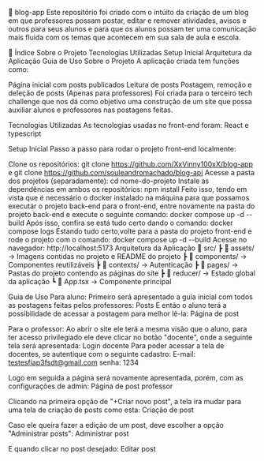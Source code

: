 📌 blog-app
Este repositório foi criado com o intúito da criação de um blog em que professores possam postar, editar e remover atividades, avisos e outros para seus alunos e para que os alunos possam ter uma comunicação mais fluida com os temas que acontecem em sua sala de aula e escola.

📌 Índice
Sobre o Projeto
Tecnologias Utilizadas
Setup Inicial
Arquitetura da Aplicação
Guia de Uso
Sobre o Projeto
A aplicação criada tem funções como:

Página inicial com posts publicados
Leitura de posts
Postagem, remoção e deleção de posts (Apenas para professores)
Foi criada para o terceiro tech challenge que nos dá como objetivo uma construção de um site que possa auxiliar alunos e professores nas postagens feitas.

Tecnologias Utilizadas
As tecnologias usadas no front-end foram: React e typescript

Setup Inicial
Passo a passo para rodar o projeto front-end localmente:

Clone os repositórios:
git clone https://github.com/XxVinny100xX/blog-app
e
git clone https://github.com/souleandromachado/blog-api
Acesse a pasta dos projetos (separadamente):
cd nome-do-projeto
Instale as dependências em ambos os repositórios:
npm install
Feito isso, tendo em vista que é necessário o docker instalado na máquina para que possamos executar o projeto back-end para o front-end, entre novamente na pasta do projeto back-end e execute o seguinte comando:
docker compose up -d --build
Após isso, confira se está tudo certo dando o comando:
docker compose logs
Estando tudo certo,volte para a pasta do projeto front-end e rode o projeto com o comando:
docker compose up -d --build
Acesse no navegador: http://localhost:5173
Arquitetura da Aplicação
📂 src/ ┣ 📂 assets/ → Imagens contidas no projeto e README do projeto ┣ 📂 components/ → Componentes reutilizáveis ┣ 📂 contexts/ → Autenticação ┣ 📂 pages/ → Pastas do projeto contendo as páginas do site ┣ 📂 reducer/ → Estado global da aplicação ┗ 📜 App.tsx → Componente principal

Guia de Uso
Para aluno: Primeiro será apresentado a guia inicial com todos as postagens feitas pelos professores: Posts
E então o aluno terá a possibilidade de acessar a postagem para melhor lê-la: Página de post

Para o professor: Ao abrir o site ele terá a mesma visão que o aluno, para ter acesso privilegiado ele deve clicar no botão "docente", onde a seguinte tela será apresentada: Login docente
Para poder acessar a tela de docentes, se autentique com o seguinte cadastro: E-mail: testesfiap3fsdt@gmail.com senha: 1234

Logo em seguida a página será novamente apresentada, porém, com as configurações de admin: Página de post professor

Clicando na primeira opção de "+Criar novo post", a tela ira mudar para uma tela de criação de posts como esta: Criação de post

Caso ele queira fazer a edição de um post, deve escolher a opção "Administrar posts": Administrar post

E quando clicar no post desejado: Editar post
